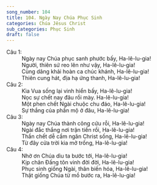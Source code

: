 ```yaml
---
song_number: 104
title: 104. Ngày Nay Chúa Phục Sinh
categories: Chúa Jêsus Christ
sub_categories: Phục Sinh
draft: false
---
```

<dl><dt>Câu 1:</dt><dd data-verse="1">Ngày nay Chúa phục sanh phước bấy, Ha-lê-lu-gia! <br/>Người, thiên sứ reo lên như vậy, Ha-lê-lu-gia! <br/>Cùng dâng khải hoàn ca chúc khánh, Ha-lê-lu-gia! <br/>Thiên cung hát, địa hạ ứng thanh, Ha-lê-lu-gia! </dd><dt>Câu 2:</dt><dd data-verse="2">Kìa Vua sống lại vinh hiển bấy, Ha-lê-lu-gia! <br/>Nọc sự chết nay đâu rồi mày. Ha-lê-lu-gia! <br/>Một phen chết Ngài chuộc chu đáo, Ha-lê-lu-gia! <br/>Sự thắng của phần mộ ở đâu, Ha-lê-lu-gia! </dd><dt>Câu 3:</dt><dd data-verse="3">Ngày nay Chúa thành công cứu rỗi, Ha-lê-lu-gia! <br/>Ngài đắc thắng nơi trận tiền rồi, Ha-lê-lu-gia! <br/>Thần chết dễ cầm ngăn Christ sống, Ha-lê-lu-gia! <br/>Từ đây cửa trời kia mở trống, Ha-lê-lu-gia! </dd><dt>Câu 4:</dt><dd data-verse="4">Nhờ ơn Chúa dìu ta bước tới, Ha-lê-lu-gia! <br/>Kịp chân Đấng tôn vinh đời đời, Ha-lê-lu-gia! <br/>Phục sinh giống Ngài, thân biến hóa, Ha-lê-lu-gia! <br/>Thật giống Chúa từ mồ bước ra, Ha-lê-lu-gia! </dd></dl>